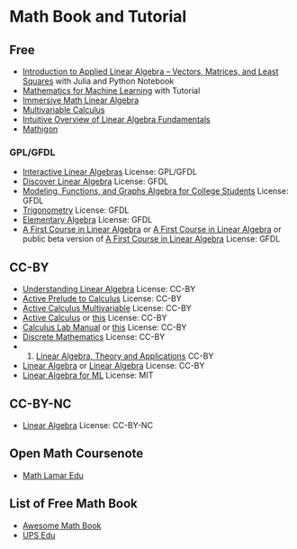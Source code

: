 # Math Book and Tutorial


## Free
- [Introduction to Applied Linear Algebra – Vectors, Matrices, and Least Squares](http://vmls-book.stanford.edu/) with Julia and Python Notebook
- [Mathematics for Machine Learning](https://mml-book.github.io/) with Tutorial
- [Immersive Math Linear Algebra](http://immersivemath.com/ila/index.html)
- [Multivariable Calculus](https://mathinsight.org/thread/multivar)
- [Intuitive Overview of Linear Algebra Fundamentals](https://github.com/photonlines/Intuitive-Overview-of-Linear-Algebra-Fundamentals)
- [Mathigon](https://mathigon.org/)

### GPL/GFDL
- [Interactive Linear Algebras](https://textbooks.math.gatech.edu/ila/index.html) License: GPL/GFDL
- [Discover Linear Algebra](https://sites.ualberta.ca/~jsylvest/books/dla.html) License: GFDL
- [Modeling, Functions, and Graphs Algebra for College Students](https://yoshiwarabooks.org/mfg/) License: GFDL
- [Trigonometry](https://yoshiwarabooks.org/trig/) License: GFDL
- [Elementary Algebra](https://yoshiwarabooks.org/elem-alg/) License: GFDL
- [A First Course in Linear Algebra](http://linear.pugetsound.edu/) or [A First Course in Linear Algebra](http://linear.ups.edu/) or public beta version of [A First Course in Linear Algebra](http://linear.ups.edu/fcla/index.html) License: GFDL

## CC-BY
- [Understanding Linear Algebra](http://merganser.math.gvsu.edu/david/linear.algebra/ula/ula/ula.html)  License: CC-BY
- [Active Prelude to Calculus](https://activecalculus.org/APC.html) License: CC-BY
- [Active Calculus Multivariable](https://activecalculus.org/ACM.html) License: CC-BY
- [Active Calculus](https://activecalculus.org//ACS.html) or [this](https://activecalculus.org/single/frontmatter.html) License: CC-BY
- [Calculus Lab Manual](https://spaces.pcc.edu/display/MS/Calculus+Lab+Manuals) or [this](https://spot.pcc.edu/math/clm/clm.html) License: CC-BY
- [Discrete Mathematics](http://discrete.openmathbooks.org/dmoi3.html) License: CC-BY
- 1. [Linear Algebra, Theory and Applications](https://www.textbookequity.org/linear-algebra-theory-and-applications/) CC-BY
- [Linear Algebra](http://joshua.smcvt.edu/linearalgebra/) or [Linear Algebra](https://hefferon.net/linearalgebra/) License: CC-BY
- [Linear Algebra for ML](https://ml-cheatsheet.readthedocs.io/en/latest/linear_algebra.html) License: MIT

## CC-BY-NC
- [Linear Algebra](https://www.math.ucdavis.edu/~linear/) License: CC-BY-NC

## Open Math Coursenote
- [Math Lamar Edu](https://tutorial.math.lamar.edu/)

## List of Free Math Book
- [Awesome Math Book](https://github.com/rossant/awesome-math)
- [UPS Edu](http://linear.ups.edu/curriculum.html)